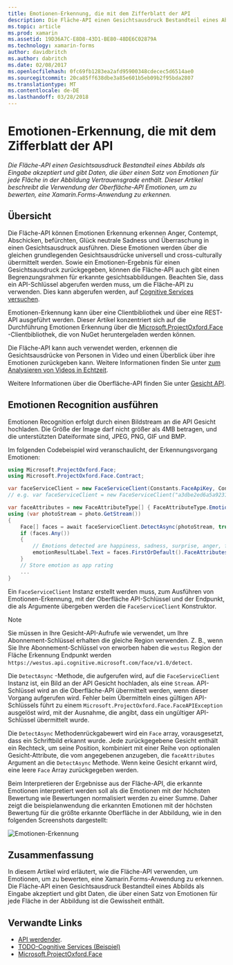 ```yaml
---
title: Emotionen-Erkennung, die mit dem Zifferblatt der API
description: Die Fläche-API einen Gesichtsausdruck Bestandteil eines Abbilds als Eingabe akzeptiert und gibt Daten, die über einen Satz von Emotionen für jede Fläche in der Abbildung Vertrauensgrade enthält. Dieser Artikel beschreibt die Verwendung der Oberfläche-API Emotionen, um zu bewerten, eine Xamarin.Forms-Anwendung zu erkennen.
ms.topic: article
ms.prod: xamarin
ms.assetid: 19D36A7C-E8D8-43D1-BE80-48DE6C02879A
ms.technology: xamarin-forms
author: davidbritch
ms.author: dabritch
ms.date: 02/08/2017
ms.openlocfilehash: 0fc69fb1283ea2afd95900348cdecec5d6514ae0
ms.sourcegitcommit: 20ca85ff638dbe3a85e601b5eb09b2f95bda2807
ms.translationtype: MT
ms.contentlocale: de-DE
ms.lasthandoff: 03/28/2018
---
```

# <a name="emotion-recognition-using-the-face-api"></a>Emotionen-Erkennung, die mit dem Zifferblatt der API

_Die Fläche-API einen Gesichtsausdruck Bestandteil eines Abbilds als Eingabe akzeptiert und gibt Daten, die über einen Satz von Emotionen für jede Fläche in der Abbildung Vertrauensgrade enthält. Dieser Artikel beschreibt die Verwendung der Oberfläche-API Emotionen, um zu bewerten, eine Xamarin.Forms-Anwendung zu erkennen._

## <a name="overview"></a>Übersicht

Die Fläche-API können Emotionen Erkennung erkennen Anger, Contempt, Abschicken, befürchten, Glück neutrale Sadness und Überraschung in einen Gesichtsausdruck ausführen. Diese Emotionen werden über die gleichen grundlegenden Gesichtsausdrücke universell und cross-culturally übermittelt werden. Sowie ein Emotionen-Ergebnis für einen Gesichtsausdruck zurückgegeben, können die Fläche-API auch gibt einen Begrenzungsrahmen für erkannte gesichtsabbildungen. Beachten Sie, dass ein API-Schlüssel abgerufen werden muss, um die Fläche-API zu verwenden. Dies kann abgerufen werden, auf [Cognitive Services versuchen](https://azure.microsoft.com/try/cognitive-services/?api=face-api).

Emotionen-Erkennung kann über eine Clientbibliothek und über eine REST-API ausgeführt werden. Dieser Artikel konzentriert sich auf die Durchführung Emotionen Erkennung über die [Microsoft.ProjectOxford.Face](https://www.nuget.org/packages/Microsoft.ProjectOxford.Face/) -Clientbibliothek, die von NuGet heruntergeladen werden können.

Die Fläche-API kann auch verwendet werden, erkennen die Gesichtsausdrücke von Personen in Video und einen Überblick über ihre Emotionen zurückgeben kann. Weitere Informationen finden Sie unter [zum Analysieren von Videos in Echtzeit](/azure/cognitive-services/face/face-api-how-to-topics/howtoanalyzevideo_face/).

Weitere Informationen über die Oberfläche-API finden Sie unter [Gesicht API](/azure/cognitive-services/face/overview/).

## <a name="performing-emotion-recognition"></a>Emotionen Recognition ausführen

Emotionen Recognition erfolgt durch einen Bildstream an die API Gesicht hochladen. Die Größe der Image darf nicht größer als 4MB betragen, und die unterstützten Dateiformate sind, JPEG, PNG, GIF und BMP.

Im folgenden Codebeispiel wird veranschaulicht, der Erkennungsvorgang Emotionen:

```csharp
using Microsoft.ProjectOxford.Face;
using Microsoft.ProjectOxford.Face.Contract;

var faceServiceClient = new FaceServiceClient(Constants.FaceApiKey, Constants.FaceEndpoint);
// e.g. var faceServiceClient = new FaceServiceClient("a3dbe2ed6a5a9231bb66f9a964d64a12", "https://westus.api.cognitive.microsoft.com/face/v1.0/detect");

var faceAttributes = new FaceAttributeType[] { FaceAttributeType.Emotion };
using (var photoStream = photo.GetStream())
{
    Face[] faces = await faceServiceClient.DetectAsync(photoStream, true, false, faceAttributes);
    if (faces.Any())
    {
        // Emotions detected are happiness, sadness, surprise, anger, fear, contempt, disgust, or neutral.
        emotionResultLabel.Text = faces.FirstOrDefault().FaceAttributes.Emotion.ToRankedList().FirstOrDefault().Key;
    }
    // Store emotion as app rating
    ...
}
```

Ein `FaceServiceClient` Instanz erstellt werden muss, zum Ausführen von Emotionen-Erkennung, mit der Oberfläche API-Schlüssel und der Endpunkt, die als Argumente übergeben werden die `FaceServiceClient` Konstruktor.

> [!NOTE]
> Sie müssen in Ihre Gesicht-API-Aufrufe wie verwendet, um Ihre Abonnement-Schlüssel erhalten die gleiche Region verwenden. Z. B., wenn Sie Ihre Abonnement-Schlüssel von erworben haben die `westus` Region der Fläche Erkennung Endpunkt werden `https://westus.api.cognitive.microsoft.com/face/v1.0/detect`.

Die `DetectAsync` -Methode, die aufgerufen wird, auf die `FaceServiceClient` Instanz ist, ein Bild an der API Gesicht hochladen, als eine `Stream`. API-Schlüssel wird an die Oberfläche-API übermittelt werden, wenn dieser Vorgang aufgerufen wird. Fehler beim Übermitteln eines gültigen API-Schlüssels führt zu einem `Microsoft.ProjectOxford.Face.FaceAPIException` ausgelöst wird, mit der Ausnahme, die angibt, dass ein ungültiger API-Schlüssel übermittelt wurde.

Die `DetectAsync` Methodenrückgabewert wird ein `Face` array, vorausgesetzt, dass ein Schriftbild erkannt wurde. Jede zurückgegebene Gesicht enthält ein Rechteck, um seine Position, kombiniert mit einer Reihe von optionalen Gesicht-Attribute, die vom angegebenen anzugeben, die `faceAttributes` Argument an die `DetectAsync` Methode. Wenn keine Gesicht erkannt wird, eine leere `Face` Array zurückgegeben werden.

Beim Interpretieren der Ergebnisse aus der Fläche-API, die erkannte Emotionen interpretiert werden soll als die Emotionen mit der höchsten Bewertung wie Bewertungen normalisiert werden zu einer Summe. Daher zeigt die beispielanwendung die erkannten Emotionen mit der höchsten Bewertung für die größte erkannte Oberfläche in der Abbildung, wie in den folgenden Screenshots dargestellt:

![](emotion-recognition-images/emotion-recognition.png "Emotionen-Erkennung")

## <a name="summary"></a>Zusammenfassung

In diesem Artikel wird erläutert, wie die Fläche-API verwenden, um Emotionen, um zu bewerten, eine Xamarin.Forms-Anwendung zu erkennen. Die Fläche-API einen Gesichtsausdruck Bestandteil eines Abbilds als Eingabe akzeptiert und gibt Daten, die über einen Satz von Emotionen für jede Fläche in der Abbildung ist die Gewissheit enthält.

## <a name="related-links"></a>Verwandte Links

- [API werdender](/azure/cognitive-services/face/overview/).
- [TODO-Cognitive Services (Beispiel)](https://developer.xamarin.com/samples/xamarin-forms/WebServices/TodoCognitiveServices/)
- [Microsoft.ProjectOxford.Face](https://www.nuget.org/packages/Microsoft.ProjectOxford.Face/)
